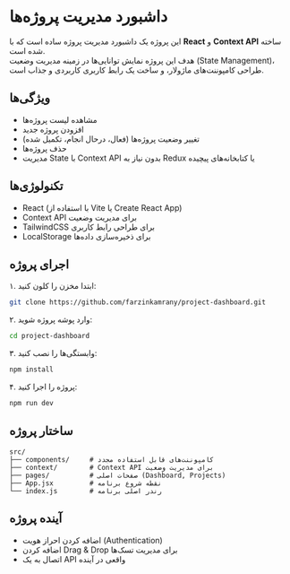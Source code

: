# داشبورد مدیریت پروژه‌ها

این پروژه یک داشبورد مدیریت پروژه ساده است که با **React** و **Context API** ساخته شده است.  
هدف این پروژه نمایش توانایی‌ها در زمینه مدیریت وضعیت (State Management)، طراحی کامپوننت‌های ماژولار، و ساخت یک رابط کاربری کاربردی و جذاب است.

## ویژگی‌ها
- مشاهده لیست پروژه‌ها
- افزودن پروژه جدید
- تغییر وضعیت پروژه‌ها (فعال، درحال انجام، تکمیل شده)
- حذف پروژه‌ها
- مدیریت State با Context API بدون نیاز به Redux یا کتابخانه‌های پیچیده

## تکنولوژی‌ها
- React (با استفاده از Vite یا Create React App)
- Context API برای مدیریت وضعیت
- TailwindCSS برای طراحی رابط کاربری
- LocalStorage برای ذخیره‌سازی داده‌ها

## اجرای پروژه

۱. ابتدا مخزن را کلون کنید:

```bash
git clone https://github.com/farzinkamrany/project-dashboard.git
```

۲. وارد پوشه پروژه شوید:

```bash
cd project-dashboard
```

۳. وابستگی‌ها را نصب کنید:

```bash
npm install
```

۴. پروژه را اجرا کنید:

```bash
npm run dev
```

## ساختار پروژه

```
src/
├── components/     # کامپوننت‌های قابل استفاده مجدد
├── context/        # Context API برای مدیریت وضعیت
├── pages/          # صفحات اصلی (Dashboard, Projects)
├── App.jsx         # نقطه شروع برنامه
└── index.js        # رندر اصلی برنامه
```

## آینده پروژه
- اضافه کردن احراز هویت (Authentication)
- اضافه کردن Drag & Drop برای مدیریت تسک‌ها
- اتصال به یک API واقعی در آینده
